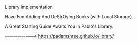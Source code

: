 Library Implementation

Have Fun Adding And DeStrOyIng Books (with Local Storage).

A Great Starting Guide Awaits You In Pablo's Library.

-------------> https://padamshree.github.io/library/

